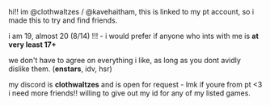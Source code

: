 hi!! im @clothwaltzes / @kavehaitham, this is linked to my pt account, so i made this to try and find friends.

i am 19, almost 20 (8/14) !!! - i would prefer if anyone who ints with me is **at very least 17+**

we don't have to agree on everything i like, as long as you dont avidly dislike them. (**enstars**, idv, hsr)

my discord is **clothwaltzes** and is open for request - lmk if youre from pt <3 i need more friends!! willing to give out my id for any of my listed games.
